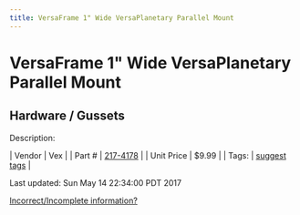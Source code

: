 ```yaml
---
title: VersaFrame 1" Wide VersaPlanetary Parallel Mount
---
```


# VersaFrame 1" Wide VersaPlanetary Parallel Mount
## Hardware / Gussets
Description: 	 

| Vendor | Vex | 
| Part # | [217-4178](http://www.vexrobotics.com/vexpro/versaframe/versaframegussetsandmounts.html) | 
| Unit Price | $9.99 | 
| Tags: | [suggest tags](https://docs.google.com/forms/d/e/1FAIpQLSeWyY8v3RgOty-MyWmh9U0iivNYN_molChYyS-0U-o-kOAv_g/viewform) | 

Last updated: Sun May 14 22:34:00 PDT 2017

 [Incorrect/Incomplete information?](https://docs.google.com/forms/d/e/1FAIpQLSeWyY8v3RgOty-MyWmh9U0iivNYN_molChYyS-0U-o-kOAv_g/viewform)